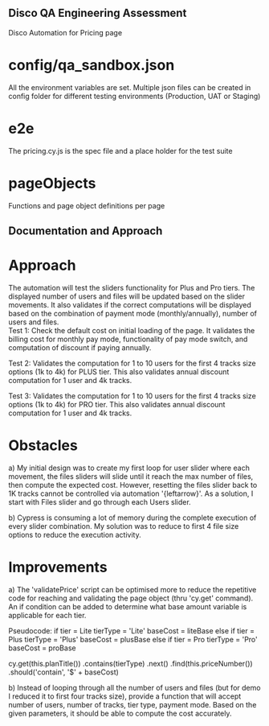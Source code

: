 ## Disco QA Engineering Assessment
Disco Automation for Pricing page
# config/qa_sandbox.json 
All the environment variables are set.  Multiple json files can be created in config folder for different testing environments (Production, UAT or Staging) 
# e2e
The pricing.cy.js is the spec file and a place holder for the test suite
# pageObjects
Functions and page object definitions per page

## Documentation and Approach
# Approach
The automation will test the sliders functionality for Plus and Pro tiers.  The displayed number of users and files will be updated based on the slider movements.  It also validates if the correct computations will be displayed based on the combination of payment mode (monthly/annually), number of users and files.  
Test 1: Check the default cost on initial loading of the page.  It validates the billing cost for monthly pay mode, functionality of pay mode switch, and computation of discount if paying annually.

Test 2: Validates the computation for 1 to 10 users for the first 4 tracks size options (1k to 4k) for PLUS tier.  This also validates annual discount computation for 1 user and 4k tracks.

Test 3: Validates the computation for 1 to 10 users for the first 4 tracks size options (1k to 4k) for PRO tier.  This also validates annual discount computation for 1 user and 4k tracks.

# Obstacles
a) My initial design was to create my first loop for user slider where each movement, the files sliders will slide until it reach the max number of files, then compute the expected cost.  However, resetting the files slider back to 1K tracks cannot be controlled via automation '{leftarrow}'.  As a solution, I start with Files slider and go through each Users slider.

b)  Cypress is consuming a lot of memory during the complete execution of every slider combination. My solution was to reduce to first 4 file size options to reduce the execution activity.

# Improvements
a) The 'validatePrice' script can be optimised more to reduce the repetitive code for reaching and validating the page object (thru 'cy.get' command).  An if condition can be added to determine what base amount variable is applicable for each tier.

Pseudocode:
if tier = Lite
    tierType = 'Lite'
    baseCost = liteBase
else if tier = Plus
    tierType = 'Plus'
    baseCost = plusBase
else if tier = Pro
    tierType = 'Pro'
    baseCost = proBase

cy.get(this.planTitle())
    .contains(tierType)
    .next()
    .find(this.priceNumber())
    .should('contain', '$' + baseCost)

b) Instead of looping through all the number of users and files (but for demo I reduced it to first four tracks size), provide a function that will accept number of users, number of tracks, tier type, payment mode.  Based on the given parameters, it should be able to compute the cost accurately.
